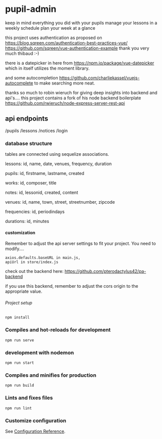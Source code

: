 # pupil-admin

keep in mind everything you did with your pupils
manage your lessons in a weekly schedule
plan your week at a glance

this project uses authentication as proposed on
https://blog.sqreen.com/authentication-best-practices-vue/
https://github.com/sqreen/vue-authentication-example
thank you very much thibaud :-)

there is a datepicker in here from
https://npm.io/package/vue-datepicker
which in itself utilizes the moment library.

and some autocompletion
https://github.com/charliekassel/vuejs-autocomplete
to make searching more neat.

thanks so much to robin wieruch for giving deep insights
into backend and api's.... this project contains a fork 
of his node backend boilerplate
https://github.com/rwieruch/node-express-server-rest-api

## api endpoints

/pupils
/lessons
/notices
/login

### database structure

tables are connected using sequelize associations.

lessons:
    id,
    name,
    date,
    venues,
    frequency,
    duration

pupils:
    id,
    firstname,
    lastname,
    created

works:
    id,
    composer,
    title

notes:
    id,
    lessonid,
    created,
    content

venues:
    id,
    name,
    town,
    street,
    streetnumber,
    zipcode

frequencies:
    id,
    periodindays

durations:
    id,
    minutes


#### customization

Remember to adjust the api server settings to fit your project. 
You need to modify....

    axios.defaults.baseURL in main.js,
    apiUrl in store/index.js

check out the backend here:
https://github.com/pterodactylus42/pa-backend

if you use this backend, remember to adjust the cors origin to the appropriate value.


###### Project setup
```
npm install
```

### Compiles and hot-reloads for development
```
npm run serve
```

### development with nodemon
```
npm run start
```

### Compiles and minifies for production
```
npm run build
```

### Lints and fixes files
```
npm run lint
```

### Customize configuration
See [Configuration Reference](https://cli.vuejs.org/config/).
